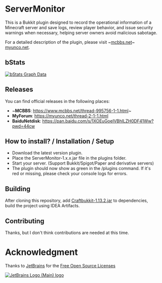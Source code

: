 # ServerMonitor
This is a Bukkit plugin designed to record the operational information of a Minecraft server and save logs, review player behavior, and issue security warnings when necessary, helping server owners avoid malicious sabotage.

For a detailed description of the plugin, please visit ~[mcbbs.net](https://www.mcbbs.net/thread-995756-1-1.html)~ [myunco.net](https://myunco.net/thread-2-1-1.html).

bStats
---
[![bStats Graph Data](https://bstats.org/signatures/bukkit/ServerMonitor.svg)](https://bstats.org/plugin/bukkit/ServerMonitor)

Releases
---
You can find official releases in the following places:
- ~**MCBBS**: https://www.mcbbs.net/thread-995756-1-1.html~
- **MyForum**: https://myunco.net/thread-2-1-1.html
- **BaiduNetdisk**: https://pan.baidu.com/s/1XOEuGoeIVBhILZH0DF41Ww?pwd=44cw

How to install? / Installation / Setup
---
* Download the latest version plugin.
* Place the ServerMonitor-1.x.x.jar file in the plugins folder.
* Start your server. (Support Bukkit/Spigot/Paper and derivative servers)
* The plugin should now show as green in the /plugins command. If it's red or missing, please check your console logs for errors.

Building
---
After cloning this repository, add [Craftbukkit-1.13.2.jar](https://getbukkit.org/get/fQ2hcjORI73x66tj7h0X8f4hteJAB64i) to dependencies, build the project using IDEA Artifacts.

Contributing
---
Thanks, but I don't think contributions are needed at this time.

# Acknowledgment
Thanks to [JetBrains](https://www.jetbrains.com/?from=ServerMonitor) for the [Free Open Source Licenses](https://jb.gg/OpenSourceSupport)

[![JetBrains Logo (Main) logo](https://resources.jetbrains.com/storage/products/company/brand/logos/jb_beam.svg)](https://www.jetbrains.com/?from=ServerMonitor)
